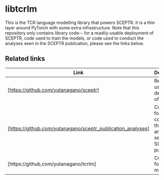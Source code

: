 # libtcrlm

This is the TCR language modelling library that powers SCEPTR.
It is a thin layer around PyTorch with some extra infrastructure.
Note that this repository only contains library code-- for a readily-usable deployment of SCEPTR, code used to train the models, or code used to conduct the analyses seen in the SCEPTR publication, please see the links below.

## Related links

|Link|Description|
|----|-----------|
|[https://github.com/yutanagano/sceptr]|Readily usable deployment of SCEPTR|
|[https://github.com/yutanagano/sceptr_publication_analyses]|Code used for conducting the analyses seen in the SCEPTR publication|
|[https://github,com/yutanagano/tcrlm]|Code used for training models|
